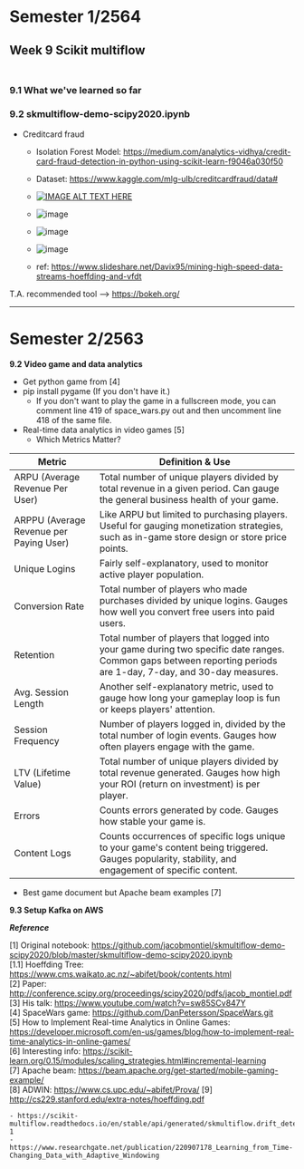 # Semester 1/2564
## Week 9 Scikit multiflow </br></br>

### 9.1 What we've learned so far </br>

### 9.2 skmultiflow-demo-scipy2020.ipynb 
- Creditcard fraud
  - Isolation Forest Model: https://medium.com/analytics-vidhya/credit-card-fraud-detection-in-python-using-scikit-learn-f9046a030f50
  - Dataset: https://www.kaggle.com/mlg-ulb/creditcardfraud/data#
  - [![IMAGE ALT TEXT HERE](https://img.youtube.com/vi/jDxpm53hJSA/0.jpg)](https://www.youtube.com/watch?v=jDxpm53hJSA)
  - ![image](https://user-images.githubusercontent.com/69342162/137707122-8084f806-8e5d-410f-bada-2912e2fce545.png)
  - ![image](https://user-images.githubusercontent.com/69342162/137707484-bdae3d2e-27f3-4516-9fb5-401c6c4613eb.png)
  - ![image](https://user-images.githubusercontent.com/69342162/137708102-b5609ba2-f6fe-4002-bbef-5543ab5c4aee.png)

  - ref: https://www.slideshare.net/Davix95/mining-high-speed-data-streams-hoeffding-and-vfdt
        
T.A. recommended tool --> https://bokeh.org/
______


# Semester 2/2563

**9.2 Video game and data analytics**
+ Get python game from [4]
+ pip install pygame (If you don't have it.)
    - If you don't want to play the game in a fullscreen mode, you can comment line 419 of space_wars.py out and then uncomment line 418 of the same file.
+ Real-time data analytics in video games [5]
    - Which Metrics Matter?
    
| Metric	     | Definition & Use|
| ---------------| --------------- |
| ARPU (Average Revenue Per User) | Total number of unique players divided by total revenue in a given period. Can gauge the general business health of your game. |
| ARPPU (Average Revenue per Paying User) |	Like ARPU but limited to purchasing players. Useful for gauging monetization strategies, such as in-game store design or store price points.  |
| Unique Logins	| Fairly self-explanatory, used to monitor active player population.|
| Conversion Rate	| Total number of players who made purchases divided by unique logins. Gauges how well you convert free users into paid users.|
| Retention  | Total number of players that logged into your game during two specific date ranges. Common gaps between reporting periods are 1-day, 7-day, and 30-day measures.  |
| Avg. Session Length | Another self-explanatory metric, used to gauge how long your gameplay loop is fun or keeps players' attention.  |
| Session Frequency  | Number of players logged in, divided by the total number of login events. Gauges how often players engage with the game.   |
| LTV (Lifetime Value)  | Total number of unique players divided by total revenue generated. Gauges how high your ROI (return on investment) is per player.  |
| Errors  | Counts errors generated by code. Gauges how stable your game is.  |
| Content Logs  | Counts occurrences of specific logs unique to your game's content being triggered. Gauges popularity, stability, and engagement of specific content.  |

+ Best game document but Apache beam examples [7]


**9.3 Setup Kafka on AWS**


***Reference***

[1] Original notebook: https://github.com/jacobmontiel/skmultiflow-demo-scipy2020/blob/master/skmultiflow-demo-scipy2020.ipynb </br>
[1.1] Hoeffding Tree: https://www.cms.waikato.ac.nz/~abifet/book/contents.html </br>
[2] Paper: http://conference.scipy.org/proceedings/scipy2020/pdfs/jacob_montiel.pdf </br>
[3] His talk: https://www.youtube.com/watch?v=sw85SCv847Y </br>
[4] SpaceWars game: https://github.com/DanPetersson/SpaceWars.git </br>
[5] How to Implement Real-time Analytics in Online Games: https://developer.microsoft.com/en-us/games/blog/how-to-implement-real-time-analytics-in-online-games/ </br>
[6] Interesting info: https://scikit-learn.org/0.15/modules/scaling_strategies.html#incremental-learning </br>
[7] Apache beam: https://beam.apache.org/get-started/mobile-gaming-example/ </br>
[8] ADWIN: https://www.cs.upc.edu/~abifet/Prova/
[9] http://cs229.stanford.edu/extra-notes/hoeffding.pdf

    - https://scikit-multiflow.readthedocs.io/en/stable/api/generated/skmultiflow.drift_detection.ADWIN.html#r15061f6a3a9d-1
    - https://www.researchgate.net/publication/220907178_Learning_from_Time-Changing_Data_with_Adaptive_Windowing
